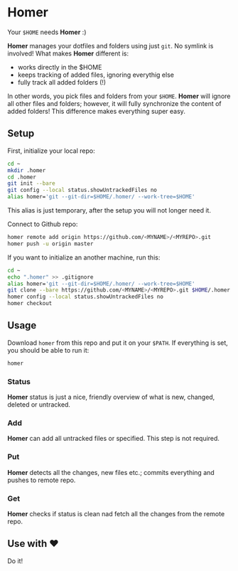 # Homer

Your `$HOME` needs **Homer** :)

**Homer** manages your dotfiles and folders using just `git`. No symlink is involved!
What makes **Homer** different is:

+ works directly in the $HOME
+ keeps tracking of added files, ignoring everythig else
+ fully track all added folders (!)

In other words, you pick files and folders from your `$HOME`. **Homer** will ignore all other files and folders; however, it will fully synchronize the content of added folders! This difference makes everything super easy.

## Setup

First, initialize your local repo:

~~~ bash
cd ~
mkdir .homer
cd .homer
git init --bare
git config --local status.showUntrackedFiles no
alias homer='git --git-dir=$HOME/.homer/ --work-tree=$HOME'
~~~

This alias is just temporary, after the setup you will not longer need it.

Connect to Github repo:

~~~ bash
homer remote add origin https://github.com/<MYNAME>/<MYREPO>.git
homer push -u origin master
~~~

If you want to initialize an another machine, run this:

~~~ bash
cd ~
echo ".homer" >> .gitignore
alias homer='git --git-dir=$HOME/.homer/ --work-tree=$HOME'
git clone --bare https://github.com/<MYNAME>/<MYREPO>.git $HOME/.homer
homer config --local status.showUntrackedFiles no
homer checkout
~~~

## Usage

Download `homer` from this repo and put it on your `$PATH`. If everything is set,
you should be able to run it:

~~~ bash
homer
~~~

### Status

**Homer** status is just a nice, friendly overview of what is new, changed, deleted or untracked.

### Add

**Homer** can add all untracked files or specified. This step is not required.

### Put

**Homer** detects all the changes, new files etc.; commits everything and pushes to remote repo.

### Get

**Homer** checks if status is clean nad fetch all the changes from the remote repo.


## Use with ❤

Do it!